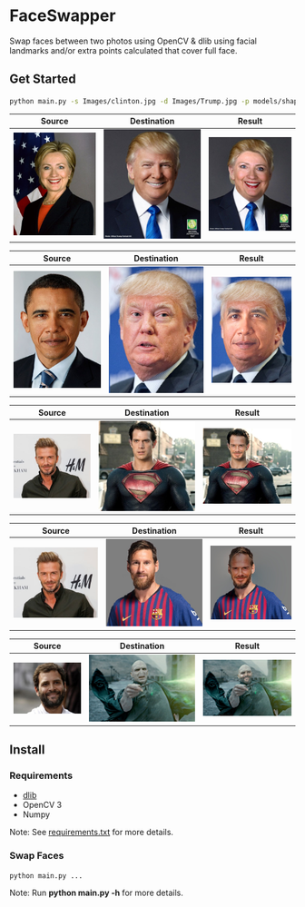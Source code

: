 # FaceSwapper
Swap faces between two photos using OpenCV & dlib using facial landmarks and/or extra points calculated that cover full face.

## Get Started
```sh
python main.py -s Images/clinton.jpg -d Images/Trump.jpg -p models/shape_predictor_68_face_landmarks.dat -o ClintonOnTrump.jpg 
```

| Source | Destination | Result |
| --- | --- | --- |
|![](Images/clinton.jpg) | ![](Images/Trump.jpg) | ![](Output/ClintonOnTrump.jpg) |

| Source | Destination | Result |
| --- | --- | --- |
|![](Images/o.jpg) | ![](Images/dt.jpg) | ![](Output/ObamaOnTrump.jpg) |

| Source | Destination | Result |
| --- | --- | --- |
|![](Images/db2.jpg) | ![](Images/s.jpg) | ![](Output/beckamOnSuperman.jpg) |

| Source | Destination | Result |
| --- | --- | --- |
|![](Images/db2.jpg) | ![](Images/lm1.jpg) | ![](Output/BeckhamOnMessi.jpg) |

| Source | Destination | Result |
| --- | --- | --- |
|![](Images/rg1.jpg) | ![](Images/v3.jpg) | ![](Output/RagOnVoldy.jpg) |

## Install
### Requirements
* [dlib](http://dlib.net/)
* OpenCV 3
* Numpy

Note: See [requirements.txt](requirements.txt) for more details.

### Swap Faces
```sh
python main.py ...
```
Note: Run **python main.py -h** for more details.
